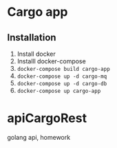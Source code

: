 # Cargo app


## Installation

1) Install docker
2) Installl docker-compose
3) `docker-compose build cargo-app`
4) `docker-compose up -d cargo-mq`
5) `docker-compose up -d cargo-db`
6) `docker-compose up cargo-app`

# apiCargoRest
golang api, homework